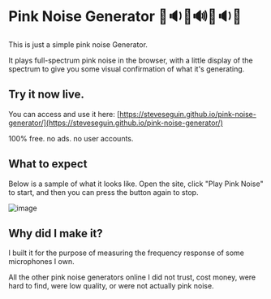 # Pink Noise Generator 🩷🔉🩷🔊🩷🔉🩷
This is just a simple pink noise Generator.

It plays full-spectrum pink noise in the browser, with a little display of the spectrum to give you some visual confirmation of what it's generating.

## Try it now live. 

You can access and use it here: [https://steveseguin.github.io/pink-noise-generator/](https://steveseguin.github.io/pink-noise-generator/)

100% free. no ads. no user accounts.

## What to expect

Below is a sample of what it looks like.  Open the site, click "Play Pink Noise" to start, and then you can press the button again to stop.

![image](https://github.com/steveseguin/pink-noise-generator/assets/2575698/b57e32b1-bd87-4804-aa69-85f7cfdd584a)

## Why did I make it?

I built it for the purpose of measuring the frequency response of some microphones I own.

All the other pink noise generators online I did not trust, cost money, were hard to find, were low quality, or were not actually pink noise.

